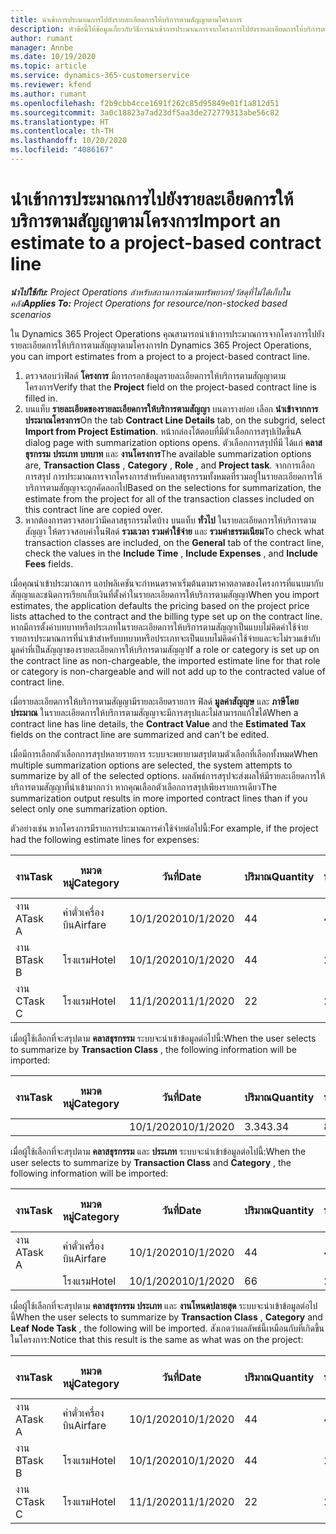 ```yaml
---
title: นำเข้าการประมาณการไปยังรายละเอียดการให้บริการตามสัญญาตามโครงการ
description: หัวข้อนี้ให้ข้อมูลเกี่ยวกับวิธีการนำเข้าการประมาณการจากโครงการไปยังรายละเอียดการให้บริการตามสัญญา
author: rumant
manager: Annbe
ms.date: 10/19/2020
ms.topic: article
ms.service: dynamics-365-customerservice
ms.reviewer: kfend
ms.author: rumant
ms.openlocfilehash: f2b9cbb4cce1691f262c85d95849e01f1a812d51
ms.sourcegitcommit: 3a0c18823a7ad23df5aa3de272779313abe56c82
ms.translationtype: HT
ms.contentlocale: th-TH
ms.lasthandoff: 10/20/2020
ms.locfileid: "4086167"
---
```

# <a name="import-an-estimate-to-a-project-based-contract-line"></a><span data-ttu-id="705f6-103">นำเข้าการประมาณการไปยังรายละเอียดการให้บริการตามสัญญาตามโครงการ</span><span class="sxs-lookup"><span data-stu-id="705f6-103">Import an estimate to a project-based contract line</span></span>

<span data-ttu-id="705f6-104">_**นำไปใช้กับ:** Project Operations สำหรับสถานการณ์ตามทรัพยากร/วัสดุที่ไม่ได้เก็บในคลัง_</span><span class="sxs-lookup"><span data-stu-id="705f6-104">_**Applies To:** Project Operations for resource/non-stocked based scenarios_</span></span>

<span data-ttu-id="705f6-105">ใน Dynamics 365 Project Operations คุณสามารถนำเข้าการประมาณการจากโครงการไปยังรายละเอียดการให้บริการตามสัญญาตามโครงการ</span><span class="sxs-lookup"><span data-stu-id="705f6-105">In Dynamics 365 Project Operations, you can import estimates from a project to a project-based contract line.</span></span>

1. <span data-ttu-id="705f6-106">ตรวจสอบว่าฟิลด์ **โครงการ** มีการกรอกข้อมูลรายละเอียดการให้บริการตามสัญญาตามโครงการ</span><span class="sxs-lookup"><span data-stu-id="705f6-106">Verify that the **Project** field on the project-based contract line is filled in.</span></span>
2. <span data-ttu-id="705f6-107">บนแท็บ **รายละเอียดของรายละเอียดการให้บริการตามสัญญา** บนตารางย่อย เลือก **นำเข้าจากการประมาณโครงการ**</span><span class="sxs-lookup"><span data-stu-id="705f6-107">On the tab **Contract Line Details** tab, on the subgrid, select **Import from Project Estimation**.</span></span> <span data-ttu-id="705f6-108">หน้ากล่องโต้ตอบที่มีตัวเลือกการสรุปเปิดขึ้น</span><span class="sxs-lookup"><span data-stu-id="705f6-108">A dialog page with summarization options opens.</span></span> <span data-ttu-id="705f6-109">ตัวเลือกการสรุปที่มี ได้แก่ **คลาสธุรกรรม** **ประเภท** **บทบาท** และ **งานโครงการ**</span><span class="sxs-lookup"><span data-stu-id="705f6-109">The available summarization options are, **Transaction Class** , **Category** , **Role** , and **Project task**.</span></span> <span data-ttu-id="705f6-110">จากการเลือกการสรุป การประมาณการจากโครงการสำหรับคลาสธุรกรรมทั้งหมดที่รวมอยู่ในรายละเอียดการให้บริการตามสัญญาจะถูกคัดลอกไป</span><span class="sxs-lookup"><span data-stu-id="705f6-110">Based on the selections for summarization, the estimate from the project for all of the transaction classes included on this contract line are copied over.</span></span> 
3. <span data-ttu-id="705f6-111">หากต้องการตรวจสอบว่ามีคลาสธุรกรรมใดบ้าง บนแท็บ **ทั่วไป** ในรายละเอียดการให้บริการตามสัญญา ให้ตรวจสอบค่าในฟิลด์ **รวมเวลา** **รวมค่าใช้จ่าย** และ **รวมค่าธรรมเนียม**</span><span class="sxs-lookup"><span data-stu-id="705f6-111">To check what transaction classes are included, on the **General** tab of the contract line, check the values in the **Include Time** , **Include Expenses** , and **Include Fees** fields.</span></span>

<span data-ttu-id="705f6-112">เมื่อคุณนำเข้าประมาณการ แอปพลิเคชันจะกำหนดราคาเริ่มต้นตามราคาตลาดของโครงการที่แนบมากับสัญญาและชนิดการเรียกเก็บเงินที่ตั้งค่าในรายละเอียดการให้บริการตามสัญญา</span><span class="sxs-lookup"><span data-stu-id="705f6-112">When you import estimates, the application defaults the pricing based on the project price lists attached to the contract and the billing type set up on the contract line.</span></span> <span data-ttu-id="705f6-113">หากมีการตั้งค่าบทบาทหรือประเภทในรายละเอียดการให้บริการตามสัญญาเป็นแบบไม่คิดค่าใช้จ่าย รายการประมาณการที่นำเข้าสำหรับบทบาทหรือประเภทจะเป็นแบบไม่คิดค่าใช้จ่ายและจะไม่รวมเข้ากับมูลค่าที่เป็นสัญญาของรายละเอียดการให้บริการตามสัญญา</span><span class="sxs-lookup"><span data-stu-id="705f6-113">If a role or category is set up on the contract line as non-chargeable, the imported estimate line for that role or category is non-chargeable and will not add up to the contracted value of contract line.</span></span>

<span data-ttu-id="705f6-114">เมื่อรายละเอียดการให้บริการตามสัญญามีรายละเอียดรายการ ฟิลด์ **มูลค่าสัญญษ** และ **ภาษีโดยประมาณ** ในรายละเอียดการให้บริการตามสัญญาจะมีการสรุปและไม่สามารถแก้ไขได้</span><span class="sxs-lookup"><span data-stu-id="705f6-114">When a contract line has line details, the **Contract Value** and the **Estimated Tax** fields on the contract line are summarized and can't be edited.</span></span>

<span data-ttu-id="705f6-115">เมื่อมีการเลือกตัวเลือกการสรุปหลายรายการ ระบบจะพยายามสรุปตามตัวเลือกที่เลือกทั้งหมด</span><span class="sxs-lookup"><span data-stu-id="705f6-115">When multiple summarization options are selected, the system attempts to summarize by all of the selected options.</span></span> <span data-ttu-id="705f6-116">ผลลัพธ์การสรุปจะส่งผลให้มีรายละเอียดการให้บริการตามสัญญาที่นำเข้ามากกว่า หากคุณเลือกตัวเลือกการสรุปเพียงรายการเดียว</span><span class="sxs-lookup"><span data-stu-id="705f6-116">The summarization output results in more imported contract lines than if you select only one summarization option.</span></span>

<span data-ttu-id="705f6-117">ตัวอย่างเช่น หากโครงการมีรายการประมาณการค่าใช้จ่ายต่อไปนี้:</span><span class="sxs-lookup"><span data-stu-id="705f6-117">For example, if the project had the following estimate lines for expenses:</span></span>

| <span data-ttu-id="705f6-118">งาน</span><span class="sxs-lookup"><span data-stu-id="705f6-118">Task</span></span> | <span data-ttu-id="705f6-119">หมวดหมู่</span><span class="sxs-lookup"><span data-stu-id="705f6-119">Category</span></span> | <span data-ttu-id="705f6-120">วันที่</span><span class="sxs-lookup"><span data-stu-id="705f6-120">Date</span></span> | <span data-ttu-id="705f6-121">ปริมาณ</span><span class="sxs-lookup"><span data-stu-id="705f6-121">Quantity</span></span> | <span data-ttu-id="705f6-122">ราคาต่อหน่วย</span><span class="sxs-lookup"><span data-stu-id="705f6-122">Unit price</span></span> | <span data-ttu-id="705f6-123">จำนวน</span><span class="sxs-lookup"><span data-stu-id="705f6-123">Amount</span></span> |
| --- | --- | --- | --- | --- | --- |
| <span data-ttu-id="705f6-124">งาน A</span><span class="sxs-lookup"><span data-stu-id="705f6-124">Task A</span></span> | <span data-ttu-id="705f6-125">ค่าตั๋วเครื่องบิน</span><span class="sxs-lookup"><span data-stu-id="705f6-125">Airfare</span></span> | <span data-ttu-id="705f6-126">10/1/2020</span><span class="sxs-lookup"><span data-stu-id="705f6-126">10/1/2020</span></span> | <span data-ttu-id="705f6-127">4</span><span class="sxs-lookup"><span data-stu-id="705f6-127">4</span></span> | <span data-ttu-id="705f6-128">400</span><span class="sxs-lookup"><span data-stu-id="705f6-128">400</span></span> | <span data-ttu-id="705f6-129">1600</span><span class="sxs-lookup"><span data-stu-id="705f6-129">1600</span></span> |
| <span data-ttu-id="705f6-130">งาน B</span><span class="sxs-lookup"><span data-stu-id="705f6-130">Task B</span></span> | <span data-ttu-id="705f6-131">โรงแรม</span><span class="sxs-lookup"><span data-stu-id="705f6-131">Hotel</span></span> | <span data-ttu-id="705f6-132">10/1/2020</span><span class="sxs-lookup"><span data-stu-id="705f6-132">10/1/2020</span></span> | <span data-ttu-id="705f6-133">4</span><span class="sxs-lookup"><span data-stu-id="705f6-133">4</span></span> | <span data-ttu-id="705f6-134">200</span><span class="sxs-lookup"><span data-stu-id="705f6-134">200</span></span> | <span data-ttu-id="705f6-135">800</span><span class="sxs-lookup"><span data-stu-id="705f6-135">800</span></span> |
| <span data-ttu-id="705f6-136">งาน C</span><span class="sxs-lookup"><span data-stu-id="705f6-136">Task C</span></span> | <span data-ttu-id="705f6-137">โรงแรม</span><span class="sxs-lookup"><span data-stu-id="705f6-137">Hotel</span></span> | <span data-ttu-id="705f6-138">11/1/2020</span><span class="sxs-lookup"><span data-stu-id="705f6-138">11/1/2020</span></span> | <span data-ttu-id="705f6-139">2</span><span class="sxs-lookup"><span data-stu-id="705f6-139">2</span></span> | <span data-ttu-id="705f6-140">200</span><span class="sxs-lookup"><span data-stu-id="705f6-140">200</span></span> | <span data-ttu-id="705f6-141">400</span><span class="sxs-lookup"><span data-stu-id="705f6-141">400</span></span> |

<span data-ttu-id="705f6-142">เมื่อผู้ใช้เลือกที่จะสรุปตาม **คลาสธุรกรรม** ระบบจะนำเข้าข้อมูลต่อไปนี้:</span><span class="sxs-lookup"><span data-stu-id="705f6-142">When the user selects to summarize by **Transaction Class** , the following information will be imported:</span></span>

| <span data-ttu-id="705f6-143">งาน</span><span class="sxs-lookup"><span data-stu-id="705f6-143">Task</span></span> | <span data-ttu-id="705f6-144">หมวดหมู่</span><span class="sxs-lookup"><span data-stu-id="705f6-144">Category</span></span> | <span data-ttu-id="705f6-145">วันที่</span><span class="sxs-lookup"><span data-stu-id="705f6-145">Date</span></span> | <span data-ttu-id="705f6-146">ปริมาณ</span><span class="sxs-lookup"><span data-stu-id="705f6-146">Quantity</span></span> | <span data-ttu-id="705f6-147">ราคาต่อหน่วย</span><span class="sxs-lookup"><span data-stu-id="705f6-147">Unit price</span></span> | <span data-ttu-id="705f6-148">จำนวน</span><span class="sxs-lookup"><span data-stu-id="705f6-148">Amount</span></span> |
| --- | --- | --- | --- | --- | --- |
| &nbsp;  | &nbsp;  | <span data-ttu-id="705f6-149">10/1/2020</span><span class="sxs-lookup"><span data-stu-id="705f6-149">10/1/2020</span></span> | <span data-ttu-id="705f6-150">3.34</span><span class="sxs-lookup"><span data-stu-id="705f6-150">3.34</span></span> | <span data-ttu-id="705f6-151">840</span><span class="sxs-lookup"><span data-stu-id="705f6-151">840</span></span> | <span data-ttu-id="705f6-152">2800</span><span class="sxs-lookup"><span data-stu-id="705f6-152">2800</span></span> |

<span data-ttu-id="705f6-153">เมื่อผู้ใช้เลือกที่จะสรุปตาม **คลาสธุรกรรม** และ **ประเภท** ระบบจะนำเข้าข้อมูลต่อไปนี้:</span><span class="sxs-lookup"><span data-stu-id="705f6-153">When the user selects to summarize by **Transaction Class** and **Category** , the following information will be imported:</span></span>

| <span data-ttu-id="705f6-154">งาน</span><span class="sxs-lookup"><span data-stu-id="705f6-154">Task</span></span> | <span data-ttu-id="705f6-155">หมวดหมู่</span><span class="sxs-lookup"><span data-stu-id="705f6-155">Category</span></span> | <span data-ttu-id="705f6-156">วันที่</span><span class="sxs-lookup"><span data-stu-id="705f6-156">Date</span></span> | <span data-ttu-id="705f6-157">ปริมาณ</span><span class="sxs-lookup"><span data-stu-id="705f6-157">Quantity</span></span> | <span data-ttu-id="705f6-158">ราคาต่อหน่วย</span><span class="sxs-lookup"><span data-stu-id="705f6-158">Unit price</span></span> | <span data-ttu-id="705f6-159">จำนวน</span><span class="sxs-lookup"><span data-stu-id="705f6-159">Amount</span></span> |
| --- | --- | --- | --- | --- | --- |
| <span data-ttu-id="705f6-160">งาน A</span><span class="sxs-lookup"><span data-stu-id="705f6-160">Task A</span></span> | <span data-ttu-id="705f6-161">ค่าตั๋วเครื่องบิน</span><span class="sxs-lookup"><span data-stu-id="705f6-161">Airfare</span></span> | <span data-ttu-id="705f6-162">10/1/2020</span><span class="sxs-lookup"><span data-stu-id="705f6-162">10/1/2020</span></span> | <span data-ttu-id="705f6-163">4</span><span class="sxs-lookup"><span data-stu-id="705f6-163">4</span></span> | <span data-ttu-id="705f6-164">400</span><span class="sxs-lookup"><span data-stu-id="705f6-164">400</span></span> | <span data-ttu-id="705f6-165">1600</span><span class="sxs-lookup"><span data-stu-id="705f6-165">1600</span></span> |
| &nbsp;  | <span data-ttu-id="705f6-166">โรงแรม</span><span class="sxs-lookup"><span data-stu-id="705f6-166">Hotel</span></span> | <span data-ttu-id="705f6-167">10/1/2020</span><span class="sxs-lookup"><span data-stu-id="705f6-167">10/1/2020</span></span> | <span data-ttu-id="705f6-168">6</span><span class="sxs-lookup"><span data-stu-id="705f6-168">6</span></span> | <span data-ttu-id="705f6-169">200</span><span class="sxs-lookup"><span data-stu-id="705f6-169">200</span></span> | <span data-ttu-id="705f6-170">1200</span><span class="sxs-lookup"><span data-stu-id="705f6-170">1200</span></span> |

<span data-ttu-id="705f6-171">เมื่อผู้ใช้เลือกที่จะสรุปตาม **คลาสธุรกรรม** **ประเภท** และ **งานโหนดปลายสุด** ระบบจะนำเข้าข้อมูลต่อไปนี้</span><span class="sxs-lookup"><span data-stu-id="705f6-171">When the user selects to summarize by **Transaction Class** , **Category** and **Leaf Node Task** , the following will be imported.</span></span> <span data-ttu-id="705f6-172">สังเกตว่าผลลัพธ์นี้เหมือนกับที่เกิดขึ้นในโครงการ:</span><span class="sxs-lookup"><span data-stu-id="705f6-172">Notice that this result is the same as what was on the project:</span></span>

| <span data-ttu-id="705f6-173">งาน</span><span class="sxs-lookup"><span data-stu-id="705f6-173">Task</span></span> | <span data-ttu-id="705f6-174">หมวดหมู่</span><span class="sxs-lookup"><span data-stu-id="705f6-174">Category</span></span> | <span data-ttu-id="705f6-175">วันที่</span><span class="sxs-lookup"><span data-stu-id="705f6-175">Date</span></span> | <span data-ttu-id="705f6-176">ปริมาณ</span><span class="sxs-lookup"><span data-stu-id="705f6-176">Quantity</span></span> | <span data-ttu-id="705f6-177">ราคาต่อหน่วย</span><span class="sxs-lookup"><span data-stu-id="705f6-177">Unit price</span></span> | <span data-ttu-id="705f6-178">จำนวน</span><span class="sxs-lookup"><span data-stu-id="705f6-178">Amount</span></span> |
| --- | --- | --- | --- | --- | --- |
| <span data-ttu-id="705f6-179">งาน A</span><span class="sxs-lookup"><span data-stu-id="705f6-179">Task A</span></span> | <span data-ttu-id="705f6-180">ค่าตั๋วเครื่องบิน</span><span class="sxs-lookup"><span data-stu-id="705f6-180">Airfare</span></span> | <span data-ttu-id="705f6-181">10/1/2020</span><span class="sxs-lookup"><span data-stu-id="705f6-181">10/1/2020</span></span> | <span data-ttu-id="705f6-182">4</span><span class="sxs-lookup"><span data-stu-id="705f6-182">4</span></span> | <span data-ttu-id="705f6-183">400</span><span class="sxs-lookup"><span data-stu-id="705f6-183">400</span></span> | <span data-ttu-id="705f6-184">1600</span><span class="sxs-lookup"><span data-stu-id="705f6-184">1600</span></span> |
| <span data-ttu-id="705f6-185">งาน B</span><span class="sxs-lookup"><span data-stu-id="705f6-185">Task B</span></span> | <span data-ttu-id="705f6-186">โรงแรม</span><span class="sxs-lookup"><span data-stu-id="705f6-186">Hotel</span></span> | <span data-ttu-id="705f6-187">10/1/2020</span><span class="sxs-lookup"><span data-stu-id="705f6-187">10/1/2020</span></span> | <span data-ttu-id="705f6-188">4</span><span class="sxs-lookup"><span data-stu-id="705f6-188">4</span></span> | <span data-ttu-id="705f6-189">200</span><span class="sxs-lookup"><span data-stu-id="705f6-189">200</span></span> | <span data-ttu-id="705f6-190">800</span><span class="sxs-lookup"><span data-stu-id="705f6-190">800</span></span> |
| <span data-ttu-id="705f6-191">งาน C</span><span class="sxs-lookup"><span data-stu-id="705f6-191">Task C</span></span> | <span data-ttu-id="705f6-192">โรงแรม</span><span class="sxs-lookup"><span data-stu-id="705f6-192">Hotel</span></span> | <span data-ttu-id="705f6-193">11/1/2020</span><span class="sxs-lookup"><span data-stu-id="705f6-193">11/1/2020</span></span> | <span data-ttu-id="705f6-194">2</span><span class="sxs-lookup"><span data-stu-id="705f6-194">2</span></span> | <span data-ttu-id="705f6-195">200</span><span class="sxs-lookup"><span data-stu-id="705f6-195">200</span></span> | <span data-ttu-id="705f6-196">400</span><span class="sxs-lookup"><span data-stu-id="705f6-196">400</span></span> |
